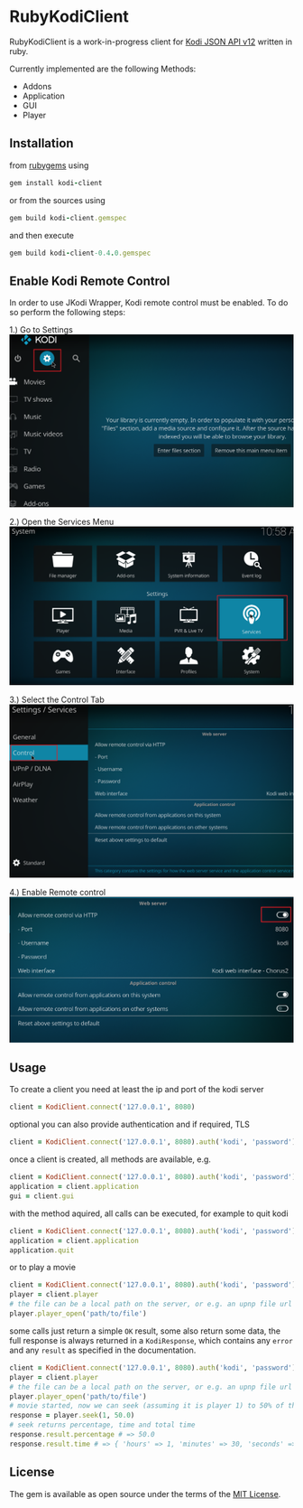 # RubyKodiClient

RubyKodiClient is a work-in-progress client for [Kodi JSON API v12](https://kodi.wiki/view/JSON-RPC_API/v12) written in ruby.

Currently implemented are the following Methods:
* Addons
* Application
* GUI
* Player

## Installation
from [rubygems](https://rubygems.org/gems/kodi_client) using
```ruby
gem install kodi-client
```
or from the sources using
```ruby
gem build kodi-client.gemspec
```
and then execute
```ruby
gem build kodi-client-0.4.0.gemspec
```

## Enable Kodi Remote Control
In order to use JKodi Wrapper, Kodi remote control must be enabled. To do so perform the following steps:

1.) Go to Settings
![Settings](https://github.com/cf86/JKodiWrapper/blob/master/screenshots/Settings.png)

2.) Open the Services Menu
![Service](https://github.com/cf86/JKodiWrapper/blob/master/screenshots/Service.png)

3.) Select the Control Tab
![Control](https://github.com/cf86/JKodiWrapper/blob/master/screenshots/Control.png)

4.) Enable Remote control
![Remote Access](https://github.com/cf86/JKodiWrapper/blob/master/screenshots/RemoteAccess.png)

## Usage

To create a client you need at least the ip and port of the kodi server
```ruby
client = KodiClient.connect('127.0.0.1', 8080)
```
optional you can also provide authentication and if required, TLS 
```ruby
client = KodiClient.connect('127.0.0.1', 8080).auth('kodi', 'password').use_tls
```
once a client is created, all methods are available, e.g.
```ruby
client = KodiClient.connect('127.0.0.1', 8080).auth('kodi', 'password').use_tls
application = client.application
gui = client.gui
```
with the method aquired, all calls can be executed, for example to quit kodi
```ruby
client = KodiClient.connect('127.0.0.1', 8080).auth('kodi', 'password').use_tls
application = client.application
application.quit
```
or to play a movie
```ruby
client = KodiClient.connect('127.0.0.1', 8080).auth('kodi', 'password').use_tls
player = client.player
# the file can be a local path on the server, or e.g. an upnp file url
player.player_open('path/to/file')
```
some calls just return a simple `OK` result, some also return some data, the full response is always returned
in a `KodiResponse`, which contains any `error` and any `result` as specified in the documentation.
```ruby
client = KodiClient.connect('127.0.0.1', 8080).auth('kodi', 'password').use_tls
player = client.player
# the file can be a local path on the server, or e.g. an upnp file url
player.player_open('path/to/file')
# movie started, now we can seek (assuming it is player 1) to 50% of the movie
response = player.seek(1, 50.0)
# seek returns percentage, time and total time
response.result.percentage # => 50.0
response.result.time # => { 'hours' => 1, 'minutes' => 30, 'seconds' => 0}, 'milliseconds' => 0 }
```

## License

The gem is available as open source under the terms of the [MIT License](https://opensource.org/licenses/MIT).
